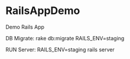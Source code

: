 RailsAppDemo
============

Demo Rails App

DB Migrate: rake db:migrate RAILS_ENV=staging 
  
RUN Server: RAILS_ENV=staging rails server
